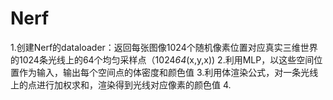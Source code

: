 # Nerf
1.创建Nerf的dataloader：返回每张图像1024个随机像素位置对应真实三维世界的1024条光线上的64个均匀采样点（1024*64*(x,y,x))  2.利用MLP，以这些空间位置作为输入，输出每个空间点的体密度和颜色值  3.利用体渲染公式，对一条光线上的点进行加权求和，渲染得到光线对应像素的颜色值  4.
